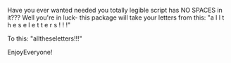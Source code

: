 Have you ever wanted needed you totally legible script has NO SPACES in it??? Well you're in luck- this package will take your letters from this: 
"a l l  t h e s e  l e t t e r s ! ! !"

To this:
"alltheseletters!!!"

EnjoyEveryone!